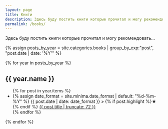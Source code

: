 ```yaml
---
layout: page
title: Книги
description: Здесь буду постить книги которые прочитал и могу рекомендовать...
permalink: /books/
---
```


Здесь буду постить книги которые прочитал и могу рекомендовать...

{% assign posts_by_year = site.categories.books | group_by_exp:"post", "post.date | date: '%Y'" %}

{% for year in posts_by_year %}
<h2>{{ year.name }}</h2>
<ul>
  {% for post in year.items %}
    <!-- <li>
      {{ post.date | date_to_string  | split: " " | slice: 0, 2 | join: " " }} » 
      {% if post.highlight %}&starf; {% endif %}
      <a href="{{ post.url }}" title="{{ post.title }}">
        {{ post.title | truncate: 72 }}
      </a>
    </li> -->
    <li>
      {% assign date_format = site.minima.date_format | default: "%d-%m-%Y" %}
      {{ post.date | date: date_format }} »
      <!-- &verbar; {{ post.category | capitalize }} -->
      {% if post.highlight %}&starf; {% endif %}
      <a href="{{ post.url }}" title="{{ post.title }}">
        {{ post.title | truncate: 72 }}
      </a>
    </li>
  {% endfor %}
</ul>
{% endfor %}